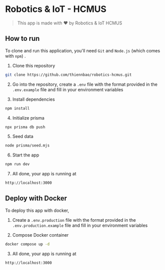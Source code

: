 # Robotics & IoT - HCMUS

> This app is made with ❤️ by Robotics & IoT HCMUS

## How to run

To clone and run this application, you'll need `Git` and `Node.js` (which comes with `npm`) .

1. Clone this repository

```sh
git clone https://github.com/thiennbao/robotics-hcmus.git
```

2. Go into the repository, create a `.env` file with the format provided in the `.env.example` file and fill in your environment variables

3. Install dependencies

```sh
npm install
```

4. Initialize prisma

```sh
npx prisma db push
```

5. Seed data

```sh
node prisma/seed.mjs
```

6. Start the app

```sh
npm run dev
```

7. All done, your app is running at

```sh
http://localhost:3000
```

## Deploy with Docker

To deploy this app with docker,

1. Create a `.env.production` file with the format provided in the `.env.production.example` file and fill in your environment variables

2. Compose Docker container

```sh
docker compose up -d
```

3. All done, your app is running at

```sh
http://localhost:3000
```

